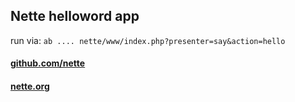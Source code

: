 Nette helloword app
---------------

run via: `ab .... nette/www/index.php?presenter=say&action=hello`


#### [github.com/nette](https://github.com/nette/nette)
#### [nette.org](http://nette.org)
